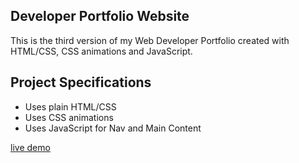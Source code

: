 ## Developer Portfolio Website

This is the third version of my Web Developer Portfolio created with HTML/CSS, CSS animations and JavaScript.

## Project Specifications

- Uses plain HTML/CSS
- Uses CSS animations
- Uses JavaScript for Nav and Main Content

[live demo](https://topev3.netlify.app/)
